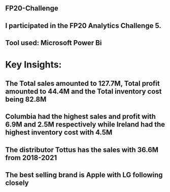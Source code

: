 ## FP20-Challenge
## I participated in the FP20 Analytics Challenge 5.
## Tool used: Microsoft Power Bi

# Key Insights:
## The Total sales amounted to 127.7M, Total profit amounted to 44.4M and the Total inventory cost being 82.8M
## Columbia had the highest sales and profit with 6.9M and 2.5M respectively while Ireland had the highest inventory cost with 4.5M
## The distributor Tottus has the sales with 36.6M from 2018-2021
## The best selling brand is Apple with LG following closely
